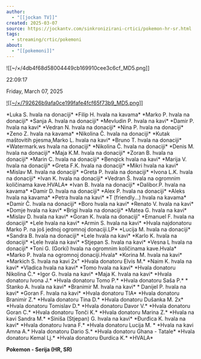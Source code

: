 ```yaml
---
author:
  - "[[jockan TV]]"
created: 2025-03-07
source: https://jockantv.com/sinkronizirani-crtici/pokemon-hr-sr.html
tags:
  - streaming/crtic/pokemoni
about:
  - "[[pokemoni]]"
---
```

![[~/×/4db4f68d58004449cb169910cee3c6cf_MD5.png]]

22:09:17

Friday, March 07, 2025

[![[~/×/792626b9afa0ce199fafe4fcf65f73b9_MD5.png]]](http://jockantv.com/)

\*Luka S. hvala na donaciji\* \*Filip H. hvala na kavama\* \*Marko P. hvala na donaciji\* \*Sanja A. hvala na donaciji\* \*Mevludin P. hvala na kavi\* \*Damir P. hvala na kavi\* \*Vedran N. hvala na donaciji\* \*Nina P. hvala na donaciji\* \*Zeno Z. hvala na kavama\* \*Nikolina Č. hvala na donaciji\* \*Kutak maštovitih pjesma,Marko L. hvala na kavi\* \*Bruno T. hvala na donaciji\* \*Watermark.ws hvala na donaciji\* \*Nikolina Č. hvala na donaciji\* \*Denis M. hvala na donaciji\* \*Maja K.M. hvala na donaciji\* \*Zoran B. hvala na donaciji\* \*Marin C. hvala na donaciji\* \*Benqick hvala na kavi\* \*Marija V. hvala na donaciji\* \*Greta F.K. hvala na donaciji\* \*Mikri hvala na kavi\* \*Mislav M. hvala na donaciji\* \*Greta P. hvala na donaciji\* \*Ivona L.K. hvala na donaciji\* \*Ivan K. hvala na donaciji\* \*Vedran Š. hvala na ogromnim količinama kave.HVALA\* \*Ivan B. hvala na donaciji\* \*Dalibor.P. hvala na kavama\* \*Damir D. hvala na donaciji\* \*Alex P. hvala na donaciji\* \*Aleks hvala na kavama\* \*Petra hvala na kavi\* \*T (friendly...) hvala na kavama\* \*Damir Č. hvala na donaciji\* \*Boro hvala na kavi\* \*Renato V. hvala na kavi\* \*Domje hvala na kavi\* \*Brigi hvala na donaciji\* \*Matea G. hvala na kavi\* \*Mislav D. hvala na kavi\* \*Goran K. hvala na donaciji" \*Emanuel F. hvala na donaciji\* \*Lele hvala na kavi\* \*Armin S. hvala na kavi\* \*Hvala najdonatoru Marko P. na još jednoj ogromnoj donaciji.LP\* \*Lucija M. hvala na donaciji\* \*Sandra B. hvala na donaciji\* \*Lele hvala na kavi\* \*Karlo K. hvala na donaciji\* \*Lele hvala na kavi\* \*Stjepan S. hvala na kavi\* \*Vesna L hvala na donaciji\* \*Toni G. (Gorki) hvala na ogromnim količinama kave.Hvala\* \*Marko P. hvala na ogromnoj donaciji.Hvala\* \*Korina M. hvala na kavi\* \*Markich S. hvala na kavi 2x" \*Hvala donatoru Elvis M.\* \*Naim K. hvala na kavi\* \*Vladica hvala na kavi\* \*Tomo hvala na kavi\* \*Hvala donatoru Nikolina Č.\* \*Igor G. hvala na kavi\* \*Maja K. hvala na kavi\* \*Hvala donatoru Ivona J.\* \*Hvala donatoru Tomo P.\* \*Hvala donatoru Saša P.\* \* Stanko A. hvala na kavi\* \*Branimir M. hvala na kavi\* \* Danijel P. hvala na kavi\* \*Goran F. hvala na kavi\* \*Hvala donatoru TIA\* \*Hvala donatoru Branimir Z.\* \*Hvala donatoru Tina D.\* \*Hvala donatoru Dušanka M. 2x\* \*Hvala donatoru Tomislav D.\* \*Hvala donatoru Davor V.\* \*Hvala donatoru Goran C.\* \*Hvala donatoru Tonči K.\* \*Hvala donatoru Marina Z.\* \*Hvala na kavi Sandra M.\* \*Siniša (Stjepan) G. hvala na kavi\* \*Đurđica K. hvala na kavi\* \*Hvala donatoru Ivana F.\* \*Hvala donatoru Lucija M. \* \*Hvala na kavi Amna A.\* Hvala donatoru Dario S.\* \*Hvala donatoru Ghana - Tatale\* \*Hvala donatoru Kemal Lj.\* \*Hvala donatoru Đurdica K.\* \*HVALA\*

**Pokemon - Serija (HR, SR)**